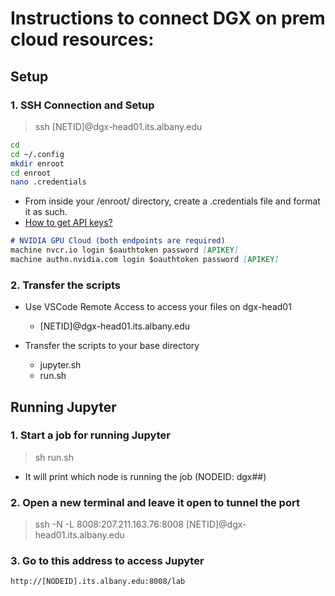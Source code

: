 # Instructions to connect DGX on prem cloud resources:


## Setup

### 1. SSH Connection and Setup

> ssh [NETID]@dgx-head01.its.albany.edu

```bash
cd
cd ~/.config
mkdir enroot
cd enroot
nano .credentials
```

- From inside your /enroot/ directory, create a .credentials file and format it as such.
- [How to get API keys?](https://albany.atlassian.net/wiki/spaces/askit/pages/52331279)

```md
# NVIDIA GPU Cloud (both endpoints are required)
machine nvcr.io login $oauthtoken password [APIKEY]
machine authn.nvidia.com login $oauthtoken password [APIKEY]
```

### 2. Transfer the scripts

- Use VSCode Remote Access to access your files on dgx-head01
    - [NETID]@dgx-head01.its.albany.edu

- Transfer the scripts to your base directory
    - jupyter.sh
    - run.sh


## Running Jupyter

### 1. Start a job for running Jupyter

> sh run.sh

- It will print which node is running the job (NODEID: dgx##)

### 2. Open a new terminal and leave it open to tunnel the port

> ssh -N -L 8008:207.211.163.76:8008 [NETID]@dgx-head01.its.albany.edu

### 3. Go to this address to access Jupyter

```md
http://[NODEID].its.albany.edu:8008/lab
```
